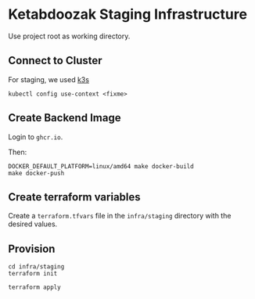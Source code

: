 # Ketabdoozak Staging Infrastructure

Use project root as working directory.

## Connect to Cluster

For staging, we used [k3s](https://docs.k3s.io/quick-start)

```shell
kubectl config use-context <fixme>
```

## Create Backend Image

Login to `ghcr.io`.

Then:

```shell
DOCKER_DEFAULT_PLATFORM=linux/amd64 make docker-build
make docker-push
```

## Create terraform variables

Create a `terraform.tfvars` file in the `infra/staging` directory with the desired values.

## Provision

```shell
cd infra/staging
terraform init
```

```shell
terraform apply
```
